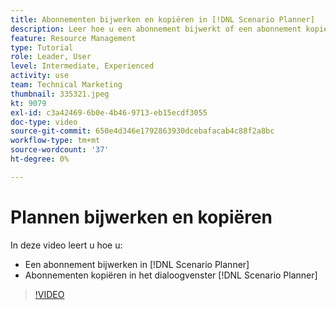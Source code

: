 ```yaml
---
title: Abonnementen bijwerken en kopiëren in [!DNL Scenario Planner]
description: Leer hoe u een abonnement bijwerkt of een abonnement kopieert in het dialoogvenster [!DNL  Workfront] [!DNL Scenario Planner].
feature: Resource Management
type: Tutorial
role: Leader, User
level: Intermediate, Experienced
activity: use
team: Technical Marketing
thumbnail: 335321.jpeg
kt: 9079
exl-id: c3a42469-6b0e-4b46-9713-eb15ecdf3055
doc-type: video
source-git-commit: 650e4d346e1792863930dcebafacab4c88f2a8bc
workflow-type: tm+mt
source-wordcount: '37'
ht-degree: 0%

---
```


# Plannen bijwerken en kopiëren

In deze video leert u hoe u:

* Een abonnement bijwerken in [!DNL Scenario Planner]
* Abonnementen kopiëren in het dialoogvenster [!DNL Scenario Planner]

>[!VIDEO](https://video.tv.adobe.com/v/335321/?quality=12&learn=on)
